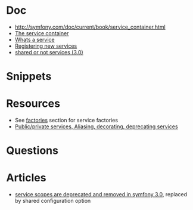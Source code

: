 # Doc

* http://symfony.com/doc/current/book/service_container.html
* [The service container](http://symfony.com/doc/3.0/book/service_container.html#what-is-a-service-container)
* [Whats a service](http://symfony.com/doc/3.0/book/service_container.html#what-is-a-service)
* [Registering new services](http://symfony.com/doc/3.0/book/service_container.html#creating-configuring-services-in-the-container)
* [shared or not services (3.0)](http://symfony.com/doc/current/cookbook/service_container/shared.html)

# Snippets 

# Resources

* See [factories](./factories.md) section for service factories
* [Public/private services, Aliasing, decorating, deprecating services](http://symfony.com/doc/current/components/dependency_injection/advanced.html)

# Questions

# Articles

* [service scopes are deprecated and removed in symfony 3.0](http://symfony.com/doc/current/cookbook/service_container/shared.html), replaced by shared configuration option
